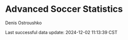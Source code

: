 # Advanced Soccer Statistics
Denis Ostroushko

<!-- gfm -->

Last successful data update: 2024-12-02 11:13:39 CST
